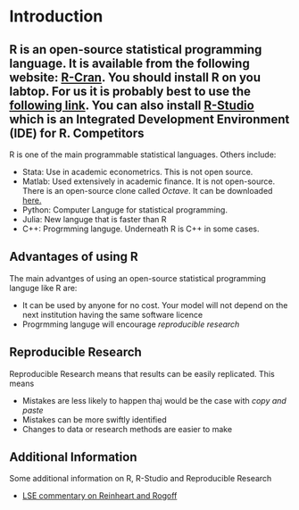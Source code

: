 Introduction
========================================================
R is an open-source statistical programming language.  It is available from the following website: [R-Cran](http://www.r-project.org/). You should install R on you labtop.  For us it is probably best to use the [following link](http://www.stats.bris.ac.uk/R/).  You can also install [R-Studio](https://www.rstudio.com/) which is an Integrated Development Environment (IDE) for R. 
Competitors
----------------------------------------------------------
R is one of the main programmable statistical languages.  Others include:
* Stata:  Use in academic econometrics. This is not open source.
* Matlab:  Used extensively in academic finance.  It is not open-source.  There is an open-source clone called *Octave*.  It can be downloaded [here.](https://www.gnu.org/software/octave/)
* Python: Computer Languge for statistical programming.  
* Julia:  New languge that is faster than R
* C++:  Progrmming languge.  Underneath R is C++ in some cases. 

Advantages of using R
------------------------------------------------------------
The main advantges of using an open-source statistical programming languge like R are:
* It can be used by anyone for no cost.  Your model will not depend on the next institution having the same software licence
* Progrmming languge will encourage *reproducible research*

Reproducible Research
--------------------------------------------------------------
Reproducible Research means that results can be easily replicated.  This means
* Mistakes are less likely to happen thaj would be the case with *copy and paste*
* Mistakes can be more swiftly identified
* Changes to data or research methods are easier to make

Additional Information
---------------------------------------------------------
Some additional information on R, R-Studio and Reproducible Research 
* [LSE commentary on Reinheart and Rogoff](http://blogs.lse.ac.uk/impactofsocialsciences/2013/10/23/open-data-in-economics-the-basis-of-reproducible-research/)
